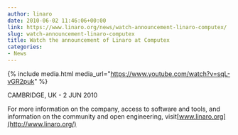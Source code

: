 ```yaml
---
author: linaro
date: 2010-06-02 11:46:06+00:00
link: https://www.linaro.org/news/watch-announcement-linaro-computex/
slug: watch-announcement-linaro-computex
title: Watch the announcement of Linaro at Computex
categories:
- News
---
```

{% include media.html media_url="https://www.youtube.com/watch?v=sqL-vGR2puk" %}

CAMBRIDGE, UK - 2 JUN 2010

For more information on the company, access to software and tools, and information on the community and open engineering, visit[www.linaro.org](http://www.linaro.org/)
